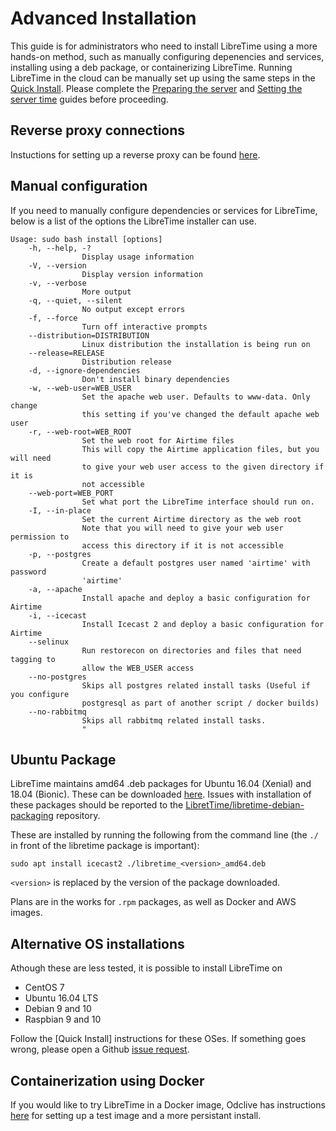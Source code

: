 # Advanced Installation

 This guide is for administrators who need to install LibreTime using a more hands-on method, such as
 manually configuring depenencies and services, installing using a deb package,
 or containerizing LibreTime. Running LibreTime in the cloud can be manually set up using the same steps in the
 [Quick Install](quickstart). Please complete the [Preparing the server](preparing-the-server) and
[Setting the server time](manual/setting-the-server-time/index) guides before proceeding.

## Reverse proxy connections

Instuctions for setting up a reverse proxy can be found [here](reverse-proxy).

## Manual configuration

If you need to manually configure dependencies or services for LibreTime, below is a list of the options
the LibreTime installer can use.

```
Usage: sudo bash install [options]
    -h, --help, -?
                Display usage information
    -V, --version
                Display version information
    -v, --verbose
                More output
    -q, --quiet, --silent
                No output except errors
    -f, --force
                Turn off interactive prompts
    --distribution=DISTRIBUTION
                Linux distribution the installation is being run on
    --release=RELEASE
                Distribution release
    -d, --ignore-dependencies
                Don't install binary dependencies
    -w, --web-user=WEB_USER
                Set the apache web user. Defaults to www-data. Only change
                this setting if you've changed the default apache web user
    -r, --web-root=WEB_ROOT
                Set the web root for Airtime files
                This will copy the Airtime application files, but you will need
                to give your web user access to the given directory if it is 
                not accessible
    --web-port=WEB_PORT
                Set what port the LibreTime interface should run on.
    -I, --in-place
                Set the current Airtime directory as the web root
                Note that you will need to give your web user permission to 
                access this directory if it is not accessible
    -p, --postgres
                Create a default postgres user named 'airtime' with password
                'airtime'
    -a, --apache
                Install apache and deploy a basic configuration for Airtime
    -i, --icecast
                Install Icecast 2 and deploy a basic configuration for Airtime
    --selinux
                Run restorecon on directories and files that need tagging to
                allow the WEB_USER access
    --no-postgres
                Skips all postgres related install tasks (Useful if you configure
                postgresql as part of another script / docker builds)
    --no-rabbitmq
                Skips all rabbitmq related install tasks.
                "
```

## Ubuntu Package
LibreTime maintains amd64 .deb packages for Ubuntu 16.04 (Xenial) and 18.04
(Bionic). These can be downloaded [here](https://github.com/LibreTime/libretime-debian-packaging/releases).
Issues with installation of these packages should be reported to the
[LibretTime/libretime-debian-packaging](https://github.com/LibreTime/libretime-debian-packaging)
repository.

These are installed by running the following from the command line (the `./` in
front of the libretime package is important):

```
sudo apt install icecast2 ./libretime_<version>_amd64.deb
```
`<version>` is replaced by the version of the package downloaded.

Plans are in the works for `.rpm` packages, as well as Docker and AWS images.

## Alternative OS installations
Athough these are less tested, it is possible to install LibreTime on

- CentOS 7
- Ubuntu 16.04 LTS
- Debian 9 and 10
- Raspbian 9 and 10

Follow the [Quick Install] instructions for these OSes. If something goes wrong, please open a Github
[issue request](https://github.com/LibreTime/libretime/issues).

## Containerization using Docker

If you would like to try LibreTime in a Docker image,
Odclive has instructions [here](https://github.com/kessibi/libretime-docker) for setting up a test image
and a more persistant install.
